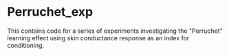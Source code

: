 # Perruchet_exp
This contains code for a series of experiments investigating the "Perruchet" learning effect using skin conductance response as an index for conditioning.
